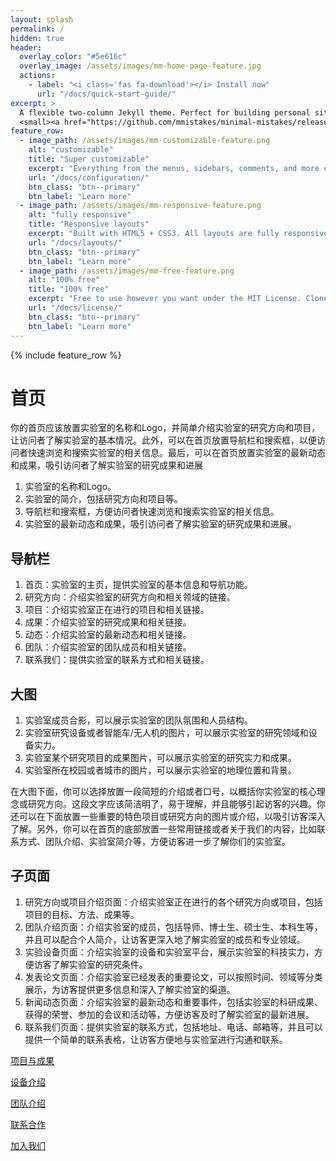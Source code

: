 ```yaml
---
layout: splash
permalink: /
hidden: true
header:
  overlay_color: "#5e616c"
  overlay_image: /assets/images/mm-home-page-feature.jpg
  actions:
    - label: "<i class='fas fa-download'></i> Install now"
      url: "/docs/quick-start-guide/"
excerpt: >
  A flexible two-column Jekyll theme. Perfect for building personal sites, blogs, and portfolios.<br />
  <small><a href="https://github.com/mmistakes/minimal-mistakes/releases/tag/4.24.0">Latest release v4.24.0</a></small>
feature_row:
  - image_path: /assets/images/mm-customizable-feature.png
    alt: "customizable"
    title: "Super customizable"
    excerpt: "Everything from the menus, sidebars, comments, and more can be configured or set with YAML Front Matter."
    url: "/docs/configuration/"
    btn_class: "btn--primary"
    btn_label: "Learn more"
  - image_path: /assets/images/mm-responsive-feature.png
    alt: "fully responsive"
    title: "Responsive layouts"
    excerpt: "Built with HTML5 + CSS3. All layouts are fully responsive with helpers to augment your content."
    url: "/docs/layouts/"
    btn_class: "btn--primary"
    btn_label: "Learn more"
  - image_path: /assets/images/mm-free-feature.png
    alt: "100% free"
    title: "100% free"
    excerpt: "Free to use however you want under the MIT License. Clone it, fork it, customize it... whatever!"
    url: "/docs/license/"
    btn_class: "btn--primary"
    btn_label: "Learn more"      
---
```


{% include feature_row %}

# 首页

你的首页应该放置实验室的名称和Logo，并简单介绍实验室的研究方向和项目，让访问者了解实验室的基本情况。此外，可以在首页放置导航栏和搜索框，以便访问者快速浏览和搜索实验室的相关信息。最后，可以在首页放置实验室的最新动态和成果，吸引访问者了解实验室的研究成果和进展

1. 实验室的名称和Logo。
2. 实验室的简介，包括研究方向和项目等。
3. 导航栏和搜索框，方便访问者快速浏览和搜索实验室的相关信息。
4. 实验室的最新动态和成果，吸引访问者了解实验室的研究成果和进展。

## 导航栏

1. 首页：实验室的主页，提供实验室的基本信息和导航功能。
2. 研究方向：介绍实验室的研究方向和相关领域的链接。
3. 项目：介绍实验室正在进行的项目和相关链接。
4. 成果：介绍实验室的研究成果和相关链接。
5. 动态：介绍实验室的最新动态和相关链接。
6. 团队：介绍实验室的团队成员和相关链接。
7. 联系我们：提供实验室的联系方式和相关链接。

## 大图

1. 实验室成员合影，可以展示实验室的团队氛围和人员结构。
2. 实验室研究设备或者智能车/无人机的图片，可以展示实验室的研究领域和设备实力。
3. 实验室某个研究项目的成果图片，可以展示实验室的研究实力和成果。
4. 实验室所在校园或者城市的图片，可以展示实验室的地理位置和背景。

在大图下面，你可以选择放置一段简短的介绍或者口号，以概括你实验室的核心理念或研究方向。这段文字应该简洁明了，易于理解，并且能够引起访客的兴趣。你还可以在下面放置一些重要的特色项目或研究方向的图片或介绍，以吸引访客深入了解。另外，你可以在首页的底部放置一些常用链接或者关于我们的内容，比如联系方式、团队介绍、实验室简介等，方便访客进一步了解你们的实验室。

## 子页面

1. 研究方向或项目介绍页面：介绍实验室正在进行的各个研究方向或项目，包括项目的目标、方法、成果等。
2. 团队介绍页面：介绍实验室的成员，包括导师、博士生、硕士生、本科生等，并且可以配合个人简介，让访客更深入地了解实验室的成员和专业领域。
3. 实验设备页面：介绍实验室的设备和实验室平台，展示实验室的科技实力，方便访客了解实验室的研究条件。
4. 发表论文页面：介绍实验室已经发表的重要论文，可以按照时间、领域等分类展示，为访客提供更多信息和深入了解实验室的渠道。
5. 新闻动态页面：介绍实验室的最新动态和重要事件，包括实验室的科研成果、获得的荣誉、参加的会议和活动等，方便访客及时了解实验室的最新进展。
6. 联系我们页面：提供实验室的联系方式，包括地址、电话、邮箱等，并且可以提供一个简单的联系表格，让访客方便地与实验室进行沟通和联系。

[项目与成果](https://www.notion.so/93baf408168340959e3a75856723a26c)

[设备介绍](https://www.notion.so/6d1288877f594ea2ac2e280d7e0b6de2)

[团队介绍](https://www.notion.so/7504b1484ebe4967a1f9505977c03c47)

[联系合作](https://www.notion.so/eb78add7c916409e81c1586c7d17a14c)

[加入我们](https://www.notion.so/181c1bf9be554cbaa692f693fd0f26eb)